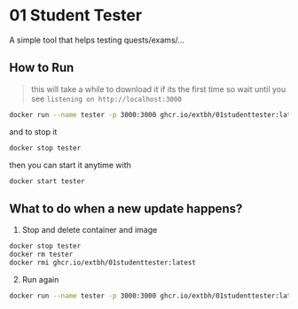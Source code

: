 # 01 Student Tester

A simple tool that helps testing quests/exams/...

## How to Run

> this will take a while to download it if its the first time so wait until you see `listening on http://localhost:3000`

```sh
docker run --name tester -p 3000:3000 ghcr.io/extbh/01studenttester:latest
```

and to stop it

```sh
docker stop tester
```

then you can start it anytime with

```sh
docker start tester
```

## What to do when a new update happens?

1. Stop and delete container and image

```sh
docker stop tester
docker rm tester
docker rmi ghcr.io/extbh/01studenttester:latest
```

2. Run again

```sh
docker run --name tester -p 3000:3000 ghcr.io/extbh/01studenttester:latest
```
